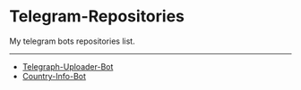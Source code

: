 # Telegram-Repositories

My telegram bots repositories list.

---

- [Telegraph-Uploader-Bot](https://github.com/FayasNoushad/Telegraph-Uploader-Bot)
- [Country-Info-Bot](https://github.com/FayasNoushad/Country-Info-Bot)
